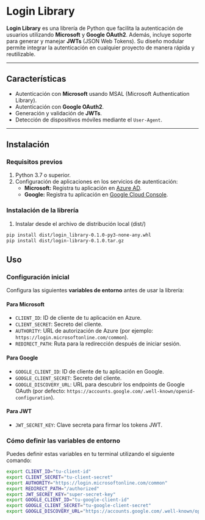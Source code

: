 # Login Library

**Login Library** es una librería de Python que facilita la autenticación de usuarios utilizando **Microsoft** y **Google OAuth2**. Además, incluye soporte para generar y manejar **JWTs** (JSON Web Tokens). Su diseño modular permite integrar la autenticación en cualquier proyecto de manera rápida y reutilizable.

---

## Características

- Autenticación con **Microsoft** usando MSAL (Microsoft Authentication Library).
- Autenticación con **Google OAuth2**.
- Generación y validación de **JWTs**.
- Detección de dispositivos móviles mediante el `User-Agent`.

---

## Instalación

### Requisitos previos

1. Python 3.7 o superior.
2. Configuración de aplicaciones en los servicios de autenticación:
   - **Microsoft:** Registra tu aplicación en [Azure AD](https://portal.azure.com/).
   - **Google:** Registra tu aplicación en [Google Cloud Console](https://console.cloud.google.com/).

### Instalación de la librería

1. Instalar desde el archivo de distribución local (dist/)

```bash
pip install dist/login_library-0.1.0-py3-none-any.whl
pip install dist/login-library-0.1.0.tar.gz
```

## Uso

### Configuración inicial

Configura las siguientes **variables de entorno** antes de usar la librería:

#### Para Microsoft
- `CLIENT_ID`: ID de cliente de tu aplicación en Azure.
- `CLIENT_SECRET`: Secreto del cliente.
- `AUTHORITY`: URL de autorización de Azure (por ejemplo: `https://login.microsoftonline.com/common`).
- `REDIRECT_PATH`: Ruta para la redirección después de iniciar sesión.

#### Para Google
- `GOOGLE_CLIENT_ID`: ID de cliente de tu aplicación en Google.
- `GOOGLE_CLIENT_SECRET`: Secreto del cliente.
- `GOOGLE_DISCOVERY_URL`: URL para descubrir los endpoints de Google OAuth (por defecto: `https://accounts.google.com/.well-known/openid-configuration`).

#### Para JWT
- `JWT_SECRET_KEY`: Clave secreta para firmar los tokens JWT.

### Cómo definir las variables de entorno

Puedes definir estas variables en tu terminal utilizando el siguiente comando:

```bash
export CLIENT_ID="tu-client-id"
export CLIENT_SECRET="tu-client-secret"
export AUTHORITY="https://login.microsoftonline.com/common"
export REDIRECT_PATH="/authorized"
export JWT_SECRET_KEY="super-secret-key"
export GOOGLE_CLIENT_ID="tu-google-client-id"
export GOOGLE_CLIENT_SECRET="tu-google-client-secret"
export GOOGLE_DISCOVERY_URL="https://accounts.google.com/.well-known/openid-configuration"
```
